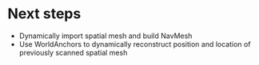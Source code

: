 # Next steps

* Dynamically import spatial mesh and build NavMesh
* Use WorldAnchors to dynamically reconstruct position and location of previously scanned spatial mesh